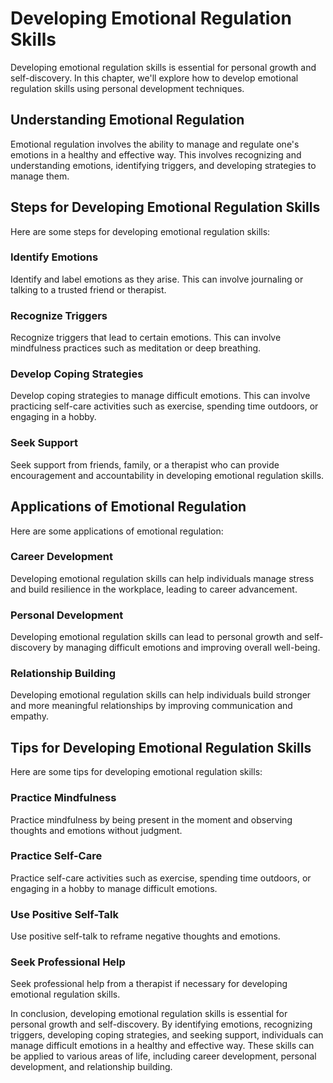 Developing Emotional Regulation Skills
=========================================================================================

Developing emotional regulation skills is essential for personal growth and self-discovery. In this chapter, we'll explore how to develop emotional regulation skills using personal development techniques.

Understanding Emotional Regulation
----------------------------------

Emotional regulation involves the ability to manage and regulate one's emotions in a healthy and effective way. This involves recognizing and understanding emotions, identifying triggers, and developing strategies to manage them.

Steps for Developing Emotional Regulation Skills
------------------------------------------------

Here are some steps for developing emotional regulation skills:

### Identify Emotions

Identify and label emotions as they arise. This can involve journaling or talking to a trusted friend or therapist.

### Recognize Triggers

Recognize triggers that lead to certain emotions. This can involve mindfulness practices such as meditation or deep breathing.

### Develop Coping Strategies

Develop coping strategies to manage difficult emotions. This can involve practicing self-care activities such as exercise, spending time outdoors, or engaging in a hobby.

### Seek Support

Seek support from friends, family, or a therapist who can provide encouragement and accountability in developing emotional regulation skills.

Applications of Emotional Regulation
------------------------------------

Here are some applications of emotional regulation:

### Career Development

Developing emotional regulation skills can help individuals manage stress and build resilience in the workplace, leading to career advancement.

### Personal Development

Developing emotional regulation skills can lead to personal growth and self-discovery by managing difficult emotions and improving overall well-being.

### Relationship Building

Developing emotional regulation skills can help individuals build stronger and more meaningful relationships by improving communication and empathy.

Tips for Developing Emotional Regulation Skills
-----------------------------------------------

Here are some tips for developing emotional regulation skills:

### Practice Mindfulness

Practice mindfulness by being present in the moment and observing thoughts and emotions without judgment.

### Practice Self-Care

Practice self-care activities such as exercise, spending time outdoors, or engaging in a hobby to manage difficult emotions.

### Use Positive Self-Talk

Use positive self-talk to reframe negative thoughts and emotions.

### Seek Professional Help

Seek professional help from a therapist if necessary for developing emotional regulation skills.

In conclusion, developing emotional regulation skills is essential for personal growth and self-discovery. By identifying emotions, recognizing triggers, developing coping strategies, and seeking support, individuals can manage difficult emotions in a healthy and effective way. These skills can be applied to various areas of life, including career development, personal development, and relationship building.


